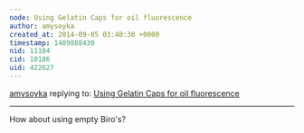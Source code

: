 ```yaml
---
node: Using Gelatin Caps for oil fluorescence
author: amysoyka
created_at: 2014-09-05 03:40:30 +0000
timestamp: 1409888430
nid: 11104
cid: 10186
uid: 422627
---
```




[amysoyka](../profile/amysoyka) replying to: [Using Gelatin Caps for oil fluorescence](../notes/mathew/09-05-2014/using-gelatin-caps-for-oil-fluorescence)

----
How about using empty Biro's?